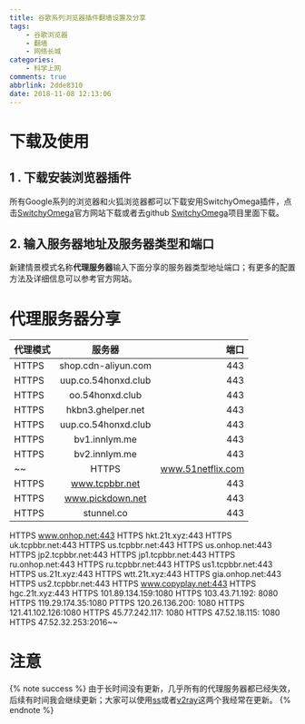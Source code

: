 ```yaml
---
title: 谷歌系列浏览器插件翻墙设置及分享
tags:
    - 谷歌浏览器
    - 翻墙
    - 网络长城
categories:
    - 科学上网
comments: true
abbrlink: 2dde8310
date: 2018-11-08 12:13:06
---
```


# 下载及使用
## 1 . 下载安装浏览器插件
所有Google系列的浏览器和火狐浏览器都可以下载安用SwitchyOmega插件，点击[SwitchyOmega](https://www.switchyomega.com)官方网站下载或者去github [SwitchyOmega](https://github.com/FelisCatus/SwitchyOmega)项目里面下载。
## 2. 输入服务器地址及服务器类型和端口
新建情景模式名称**代理服务器**输入下面分享的服务器类型地址端口；有更多的配置方法及详细信息可以参考官方网站。
<escape><!-- more --></escape>
# 代理服务器分享
| 代理模式 | 服务器 | 端口 |
| :--- | :----: | ----: |
| HTTPS | shop.cdn-aliyun.com | 443 |
| HTTPS | uup.co.54honxd.club | 443 |
| HTTPS | oo.54honxd.club | 443 |
| HTTPS | hkbn3.ghelper.net | 443 |
| HTTPS | uup.co.54honxd.club | 443 |
| HTTPS | bv1.innlym.me | 443 |
| HTTPS | bv2.innlym.me | 443 |
~~| HTTPS | www.51netflix.com | 80 |
| HTTPS | www.tcpbbr.net | 443 |
| HTTPS | www.pickdown.net | 443 |
| HTTPS | stunnel.co | 443 |
HTTPS www.onhop.net:443
HTTPS hkt.21t.xyz:443
HTTPS uk.tcpbbr.net:443
HTTPS us.tcpbbr.net:443
HTTPS us.onhop.net:443
HTTPS jp2.tcpbbr.net:443
HTTPS jp1.tcpbbr.net:443
HTTPS ru.onhop.net:443
HTTPS ru.tcpbbr.net:443
HTTPS us1.tcpbbr.net:443
HTTPS us.21t.xyz:443
HTTPS wtt.21t.xyz:443
HTTPS gia.onhop.net:443
HTTPS us2.tcpbbr.net:443
HTTPS www.copyplay.net:443
HTTPS hgc.21t.xyz:443
HTTPS 101.89.134.159:1080
HTTPS 103.43.71.192: 8080
HTTPS 119.29.174.35:1080
PTTPS 120.26.136.200: 1080
HTTPS 121.41.102.126:1080
HTTPS 45.77.242.117: 1080
HTTPS 47.52.18.115: 1080
HTTPS 47.52.32.253:2016~~
# 注意

{% note success %}
由于长时间没有更新，几乎所有的代理服务器都已经失效，后续有时间我会继续更新；大家可以使用[ss](https://pzb568.github.io/2018/11/08/ss%E7%B3%BB%E5%88%97%E8%BD%AF%E4%BB%B6%E5%88%86%E4%BA%AB%E5%8F%8A%E4%BD%BF%E7%94%A8/)或者[v2ray](https://pzb568.github.io/2018/11/09/v2ray%E7%9A%84%E4%BD%BF%E7%94%A8%E4%B8%8E%E5%88%86%E4%BA%AB/ "v2ray")这两个我经常在更新。
{% endnote %}